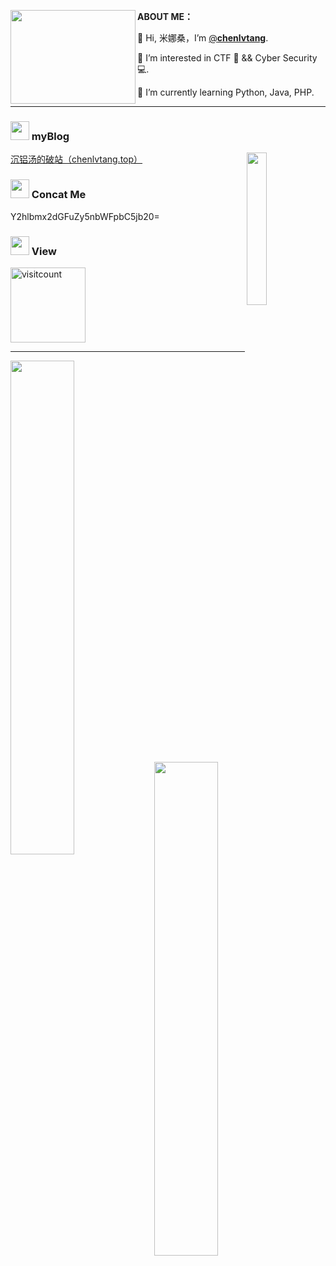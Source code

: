 <img src="https://cdn.jsdelivr.net/gh/chenlvtang/picbed/img/taytay.jpg" width="200" height="150" align="left"/>**ABOUT ME：**

🐥 Hi, 米娜桑，I’m [@**chenlvtang**](http://chenlvtang.top).
    
🏁 I’m interested in CTF 🏴 && Cyber Security 💻. 
    
🌱 I’m currently learning Python, Java, PHP.

---
<p>
<h3> <img src="https://cdn.jsdelivr.net/gh/chenlvtang/picbed/img/avatar.png"  width=30> myBlog </h3>
<a href="https://chenlvtang.top/#">沉铝汤的破站（chenlvtang.top）</a>
<img src="https://cdn.jsdelivr.net/gh/chenlvtang/picbed/img/d41a12afg00qjnwfr015gc000hr00a2m.gif" align="right"width="25%"/>
<h3> <img src="https://cdn.jsdelivr.net/gh/chenlvtang/picbed/img/climb.png"  width=30>  Concat Me</h3>
Y2hlbmx2dGFuZy5nbWFpbC5jb20=
<h3> <img src="https://cdn.jsdelivr.net/gh/chenlvtang/picbed/img/3n6g3p.jpg"  width=30>  View</h3>
<img src="https://profile-counter.glitch.me/chenlvtang/count.svg" alt="visitcount" width="120"/>
</p>
<hr/>
<img src="https://github-readme-stats.vercel.app/api?username=chenlvtang&theme=onedark" align="left" width="45%"/>
<img src="https://github-readme-stats.vercel.app/api/top-langs?username=chenlvtang&show_icons=true&count_private=true&theme=onedark"  width="45%"/>
